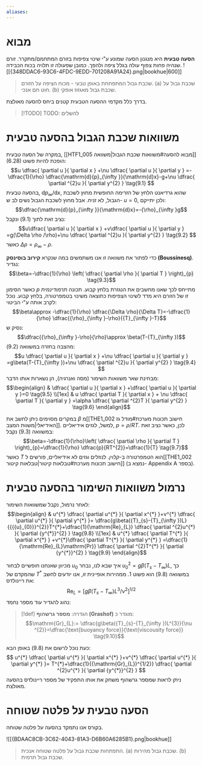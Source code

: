 ```yaml
---
aliases:
---
```


# מבוא
**הסעה טבעית** היא מנגנון הסעה שמונע ע"י שינוי צפיפות בזורם המתחמם/מתקרר. זורם שנהיה פחות צפוף עולה בגלל ציפה ולהפך. כמובן שפעולה זו תלויה בכוח הכבידה.
![[{348DDAC6-93C6-4FDC-9EDD-701208A91A24}.png|bookhue|600]]
>שכבת גבול המתפתחת באופן טבעי - מכוח הציפה על הזורם. (a) שכבת גבול על חוט חם אנכי. (b) שכבת גבול מאגזוז אופקי.

בדרך כלל מקדמי ההסעה הטבעית קטנים ביחס להסעה מאולצת.
>[!TODO] TODO: להשלים

# משוואות שכבת הגבול בהסעה טבעית

במקרה של הסעה טבעית, [[HTF1_005 מבוא להסעה#משוואות שכבת הגבול|משוואה]] $(6.28)$ הופכת להיות פשוט:
$$u \dfrac{ \partial u }{ \partial x } +\nu \dfrac{ \partial u }{ \partial y } =-\dfrac{1}{\rho} \dfrac{\mathrm{d}{p}_{\infty }}{\mathrm{d}x}-g+\nu \dfrac{ \partial ^{2}u }{ \partial y^{2} } \tag{9.1} $$
בהסעה טבעית, $\mathrm{d}{p}_{\infty}/\mathrm{d}x$, שהוא גרדיאנט הלחץ של הזרימה החופשית מחוץ לשכבת הגבול, לא זניח. אבל מחוץ לשכבת הגבול נשים לב ש- $u=0$, ולכן יתייקם:
$$\dfrac{\mathrm{d}{p}_{\infty }}{\mathrm{d}x}=-{\rho}_{\infty }g$$
נציב זאת לתוך $(\text{9.1})$ ונקבל:
$$u\dfrac{ \partial u }{ \partial x } +v\dfrac{ \partial u }{ \partial y } =g(\Delta \rho /\rho)+\nu \dfrac{ \partial ^{2}u }{ \partial y^{2} } \tag{9.2} $$
כאשר $\Delta \rho={\rho}_{\infty}-\rho$.

כדי לפתור את משוואה זו אנו משתמשים במה שנקרא **קירוב בוסינסק (Boussinesq)**. נגדיר:
$$\beta=-\dfrac{1}{\rho} \left( \dfrac{ \partial \rho }{ \partial T }  \right)_{p} \tag{9.3}$$
כאשר הסימון $p$ מתייחס לכך שאנו מחשבים את הנגזרת בלחץ קבוע.
תכונה *תרמודינמית* זו של הזורם היא מדד לשינוי הצפיפות כתוצאה משינוי בטמפרטורה, בלחץ קבוע. נוכל לקרב אותה ע"י הביטוי:
$$\beta\approx  -\dfrac{1}{\rho} \dfrac{\Delta \rho}{\Delta T}=-\dfrac{1}{\rho} \dfrac{{\rho}_{\infty }-\rho}{{T}_{\infty }-T}$$
נסיק ש:
$$\dfrac{{\rho}_{\infty }-\rho}{\rho}\approx \beta(T-{T}_{\infty })$$
מהצבה בחזרה במשוואה $(\text{9.2})$:
$$u \dfrac{ \partial u }{ \partial x } +\nu \dfrac{ \partial u }{ \partial y } =g\beta(T-{T}_{\infty })+\nu \dfrac{ \partial ^{2}u }{ \partial y^{2} } \tag{9.4} $$
מבחינת שאר משוואות השימור (מסה ואנרגיה), הן נשארות אותו הדבר:
$$\begin{align}
 & \dfrac{ \partial u }{ \partial x } +\dfrac{ \partial u }{ \partial y }=0 \tag{9.5} \\[1ex]
 & u \dfrac{ \partial T }{ \partial x } + \nu \dfrac{ \partial T }{ \partial y } =\alpha  \dfrac{ \partial ^{2}T }{ \partial y^{2} } \tag{9.6}   
\end{align}$$

במקרים מסוימים ניתן לחשב את $\beta$ מ[[THE1_002 חישוב תכונות מערכת#מודל גז האידיאלי|משוות המצב]]. למשל, לגזים אידיאליים, $p=\rho /RT$. לכן, כאשר נציב זאת במשוואה $(\text{9.3})$ נקבל:
$$\beta=-\dfrac{1}{\rho}\left( \dfrac{ \partial \rho }{ \partial T }  \right)_{p}=\dfrac{1}{\rho} \dfrac{p}{RT^{2}}=\dfrac{1}{T} \tag{9.7}$$
כאשר $T$ הוא הטמפרטורה ב-*קלוין*. לנוזלים וגזים לא אידיאליים, פורשים ל[[THE1_002 חישוב תכונות מערכת#טבלאות קיטור|טבלאות קיטור]] (נמצא ב- Appendix A בספר).

# נרמול משוואות השימור בהסעה טבעית
לאחר נרמול, נקבל שמשוואות השימור:
$$\begin{align}
 & u^{*} \dfrac{ \partial u^{*} }{ \partial x^{*} }+v^{*}  \dfrac{ \partial u^{*} }{ \partial y^{*} }= \dfrac{g\beta({T}_{s}-{T}_{\infty })L}{{{{u}_{0}}}^{2}}T^{*}+\dfrac{1}{\mathrm{Re}_{L}} \dfrac{ \partial ^{2}u^{*} }{ \partial {y^{*}}^{2} }  
\tag{9.8}  \\[1ex]
 & u^{*} \dfrac{ \partial T^{*} }{ \partial x^{*} } +v^{*}\dfrac{ \partial T^{*} }{ \partial y^{*} } =\dfrac{1}{\mathrm{Re}_{L}\mathrm{Pr}} \dfrac{ \partial ^{2}T^{*} }{ \partial {y^{*}}^{2} } \tag{9.9} 
\end{align}$$

מכיוון שאנחנו חופשיים לבחור ${u}_{0}$ איך שבא לנו, נבחר ${{{u}_{0}}}^{2}=g\beta({T}_{s}-{T}_{\infty})L$, כך שהמקדם של $T^{*}$ במשוואה $(\text{9.8})$ הוא פשוט $1$. ממהירות אופיינית זו, אנו יודעים לחשב את ריינולדס:
$$\mathrm{Re}_{L}=[g\beta({T}_{s}-{T}_{\infty })L^{3}/\nu ^{2}]^{1/2}$$
נהוג להגדיר עוד מספר נחמד:
>[!def] הגדרה: 
 >**מספר גרשהוף (Grashof)** מוגדר כ:
 >$$\mathrm{Gr}_{L}:= \dfrac{g\beta({T}_{s}-{T}_{\infty })L^{3}}{\nu ^{2}}=\dfrac{\text{buoyancy force}}{\text{viscousity force}} \tag{9.10}$$

כעת נוכל לרשום את $(\text{9.8})$ באופן הבא:
$$ u^{*} \dfrac{ \partial u^{*} }{ \partial x^{*} }+v^{*}  \dfrac{ \partial u^{*} }{ \partial y^{*} }= T^{*}+\dfrac{1}{{\mathrm{Gr}_{L}}^{1/2}} \dfrac{ \partial ^{2}u^{*} }{ \partial {y^{*}}^{2} }  $$
ניתן לראות שמספר גרשהוף משחק את אותו התפקיד של מספר ריינולדס בהסעה מאולצת.
# הסעה טבעית על פלטה שטוחה

בקורס אנו נתמקד בהסעה על פלטה שטוחה.

![[{BDAAC8CB-3C62-4043-81A3-D6B60A6285B1}.png|bookhue]]
>התפתחות שכבת גבול על פלטה שטוחה אנכית. (a) שכבת גבול מהירות. (b) שכבת גבול תרמית.